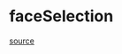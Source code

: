 # faceSelection

[source](github.com/OpenFOAM-jp/OpenFOAM-utilities-tutorials-jp/blob/master/v1906/mesh/manipulation/createBaffles/faceSelection/faceSelection.C/faceSelection.C)




